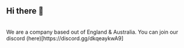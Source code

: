 ## Hi there 👋
<br>
We are a company based out of England & Australia. You can join our discord (here)[https://discord.gg/dkqeaykwA9]
